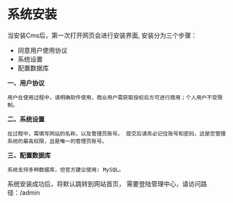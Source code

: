 # 系统安装 #

当安装Cms后，第一次打开网页会进行安装界面, 安装分为三个步骤：

- 同意用户使用协议
- 系统设置
- 配置数据库

**一、用户协议**
```
用户在使用过程中，请明确软件使用，商业用户需获取授权后方可进行商用；个人用户不受限制。
```
**二、系统设置**
```
在过程中，需填写网站的名称，以及管理员账号。 提交后请务必记住账号和密码，这是您管理系统的最高权限，且是唯一的管理员账号。
```
**三、配置数据库**
```
系统支持多种数据库，但官方建议使用: MySQL。
```

系统安装成功后，将默认跳转到网站首页， 需要登陆管理中心，请访问路径：/admin
